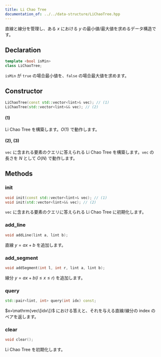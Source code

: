 ```yaml
---
title: Li Chao Tree
documentation_of: ../../data-structure/LiChaoTree.hpp
---
```


直線と線分を管理し、ある $x$ における $y$ の最小値/最大値を求めるデータ構造です。

## Declaration
```cpp
template <bool isMin>
class LiChaoTree;
```

`isMin` が `true` の場合最小値を、`false` の場合最大値を求めます。

## Constructor
```cpp
LiChaoTree(const std::vector<lint>& vec); // (1)
LiChaoTree(std::vector<lint>&& vec); // (2)
```

#### (1)
Li Chao Tree を構築します。$O(1)$ で動作します。

#### (2), (3)
`vec` に含まれる要素のクエリに答えられる Li Chao Tree を構築します。`vec` の長さを $N$ として $O(N)$ で動作します。

## Methods

### init
```cpp
void init(const std::vector<lint>& vec); // (1)
void init(std::vector<lint>&& vec); // (2)
```

`vec` に含まれる要素のクエリに答えられる Li Chao Tree に初期化します。

### add_line
```cpp
void addLine(lint a, lint b);
```

直線 $y=ax+b$ を追加します。

### add_segment
```cpp
void addSegment(int l, int r, lint a, lint b);
```

線分 $y=ax+b(l\leq x\leq r)$ を追加します。

### query
```cpp
std::pair<lint, int> query(int idx) const;
```

$x=\mathrm{vec\[idx\]}$ における答えと、それを与える直線/線分の index のペアを返します。

### clear
```cpp
void clear();
```

Li Chao Tree を初期化します。